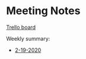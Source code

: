 # Meeting Notes

[Trello board](https://trello.com/b/joc9hLgN/garnet)

Weekly summary:

- [2-19-2020](2-19-2020.md)
